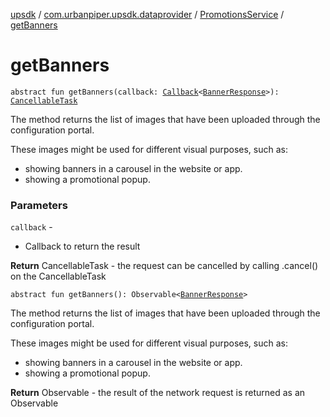 [upsdk](../../index.md) / [com.urbanpiper.upsdk.dataprovider](../index.md) / [PromotionsService](index.md) / [getBanners](./get-banners.md)

# getBanners

`abstract fun getBanners(callback: `[`Callback`](../-callback/index.md)`<`[`BannerResponse`](../../com.urbanpiper.upsdk.model.networkresponse/-banner-response/index.md)`>): `[`CancellableTask`](../-cancellable-task/index.md)

The method returns the list of images that have been uploaded through the configuration portal.

These images might be used for different visual purposes, such as:

* showing banners in a carousel in the website or app.
* showing a promotional popup.

### Parameters

`callback` -
* Callback to return the result

**Return**
CancellableTask - the request can be cancelled by calling .cancel() on the CancellableTask

`abstract fun getBanners(): Observable<`[`BannerResponse`](../../com.urbanpiper.upsdk.model.networkresponse/-banner-response/index.md)`>`

The method returns the list of images that have been uploaded through the configuration portal.

These images might be used for different visual purposes, such as:

* showing banners in a carousel in the website or app.
* showing a promotional popup.

**Return**
Observable - the result of the network request is returned as an Observable

